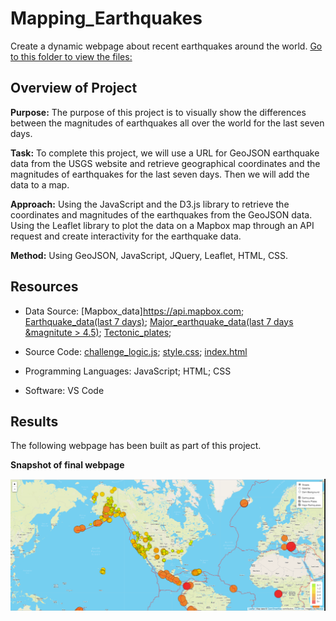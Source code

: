 # Mapping_Earthquakes
Create a dynamic webpage about recent earthquakes around the world.
[Go to this folder to view the files:](https://github.com/MonikaSData/Mapping_Earthquakes/tree/main/Earthquake_Challenge)

## Overview of Project
**Purpose:**
The purpose of this project is to visually show the differences between the magnitudes of earthquakes all over the world for the last seven days.

**Task:** 
To complete this project, we will use a URL for GeoJSON earthquake data from the USGS website and retrieve geographical coordinates and the magnitudes of earthquakes for the last seven days. Then we will add the data to a map.

**Approach:**
Using the JavaScript and the D3.js library to retrieve the coordinates and magnitudes of the earthquakes from the GeoJSON data.
Using the Leaflet library to plot the data on a Mapbox map through an API request and create interactivity for the earthquake data.

**Method:** Using GeoJSON, JavaScript, JQuery, Leaflet, HTML, CSS.


## Resources
- Data Source: [Mapbox_data]https://api.mapbox.com; [Earthquake_data(last 7 days)](https://earthquake.usgs.gov/earthquakes/feed/v1.0/summary/all_week.geojson); [Major_earthquake_data(last 7 days &magnitute > 4.5)](https://earthquake.usgs.gov/earthquakes/feed/v1.0/summary/4.5_week.geojson); [Tectonic_plates](https://raw.githubusercontent.com/fraxen/tectonicplates/master/GeoJSON/PB2002_boundaries.json);
- Source Code: 
    [challenge_logic.js](Earthquake_Challenge/static/js/challenge_logic.js); [style.css](Earthquake_Challenge/static/css/style.css); [index.html](Earthquake_Challenge/index.html)
  
- Programming Languages: JavaScript; HTML; CSS
- Software: VS Code

## Results

The following webpage has been built as part of this project.


**Snapshot of final webpage**

![images/Final_dashboard](Earthquake_Challenge/static/images/Map_Final.png)